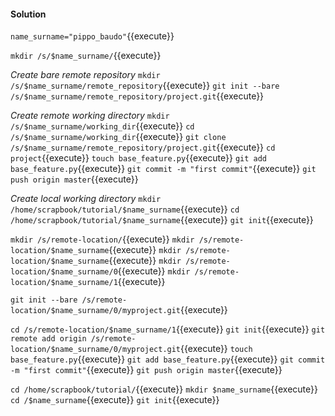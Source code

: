 #### Solution

`name_surname="pippo_baudo"`{{execute}}

`mkdir /s/$name_surname/`{{execute}}

*Create bare remote repository* 
`mkdir /s/$name_surname/remote_repository`{{execute}}
`git init --bare /s/$name_surname/remote_repository/project.git`{{execute}}

*Create remote working directory*
`mkdir /s/$name_surname/working_dir`{{execute}}
`cd /s/$name_surname/working_dir`{{execute}}
`git clone /s/$name_surname/remote_repository/project.git`{{execute}}
`cd project`{{execute}}
`touch base_feature.py`{{execute}}
`git add base_feature.py`{{execute}}
`git commit -m "first commit"`{{execute}}
`git push origin master`{{execute}}

*Create local working directory*
`mkdir /home/scrapbook/tutorial/$name_surname`{{execute}}
`cd /home/scrapbook/tutorial/$name_surname`{{execute}}
`git init`{{execute}}



`mkdir /s/remote-location/`{{execute}}
`mkdir /s/remote-location/$name_surname`{{execute}}
`mkdir /s/remote-location/$name_surname`{{execute}}
`mkdir /s/remote-location/$name_surname/0`{{execute}}
`mkdir /s/remote-location/$name_surname/1`{{execute}}

`git init --bare /s/remote-location/$name_surname/0/myproject.git`{{execute}}

`cd /s/remote-location/$name_surname/1`{{execute}}
`git init`{{execute}}
`git remote add origin /s/remote-location/$name_surname/0/myproject.git`{{execute}}
`touch base_feature.py`{{execute}}
`git add base_feature.py`{{execute}}
`git commit -m "first commit"`{{execute}}
`git push origin master`{{execute}}

`cd /home/scrapbook/tutorial/`{{execute}}
`mkdir $name_surname`{{execute}}
`cd /$name_surname`{{execute}}
`git init`{{execute}}